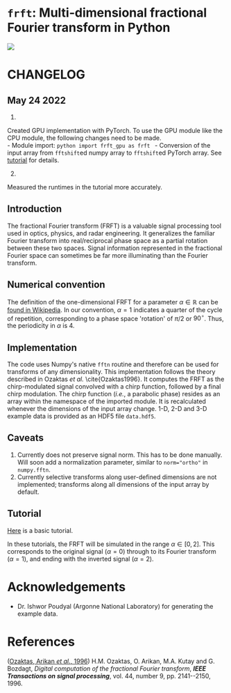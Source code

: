 # `frft`: Multi-dimensional fractional Fourier transform in Python
<img src="WavePropagation.gif">

# CHANGELOG

## May 24 2022
   1. 
   Created GPU implementation with PyTorch. 
   To use the GPU module like the CPU module, the following changes need to be made.  
       - Module import: 
       ```python
       import frft_gpu as frft
       ``` 
       - Conversion of the input array from `fftshift`ed numpy array to `fftshift`ed PyTorch array. 
       See [tutorial](https://github.com/siddharth-maddali/frft/blob/main/tutorial.ipynb) for details. 
   
   2.
   Measured the runtimes in the tutorial more accurately. 
   

## Introduction

The fractional Fourier transform (FRFT) is a valuable signal processing tool used in optics, physics, and radar engineering. 
It generalizes the familiar Fourier transform into real/reciprocal phase space as a partial rotation between these two spaces. 
Signal information represented in the fractional Fourier space can sometimes be far more illuminating than the Fourier transform. 

## Numerical convention
The definition of the one-dimensional FRFT for a parameter $\alpha \in \mathbb{R}$ can be [found in Wikipedia](https://en.wikipedia.org/wiki/Fractional_Fourier_transform#Definition). 
In our convention, $\alpha = 1$ indicates a quarter of the cycle of repetition, corresponding to a phase space 'rotation' of $\pi/2$ or $90^\circ$. 
Thus, the periodicity in $\alpha$ is $4$. 

## Implementation

The code uses Numpy's native `fftn` routine and therefore can be used for transforms of any dimensionality.
This implementation follows the theory described in Ozaktas _et al._ \cite{Ozaktas1996}. 
It computes the FRFT as the chirp-modulated signal convolved with a chirp function, followed by a final chirp modulation. 
The chirp function (_i.e._, a parabolic phase) resides as an array within the namespace of the imported module. 
It is recalculated whenever the dimensions of the input array change. 
1-D, 2-D and 3-D example data is provided as an HDF5 file `data.hdf5`. 

## Caveats
   1. Currently does not preserve signal norm. This has to be done manually. Will soon add a normalization parameter, similar to `norm="ortho"` in `numpy.fftn`. 
   1. Currently selective transforms along user-defined dimensions are not implemented; transforms along all dimensions of the input array by default. 

## Tutorial
[Here](https://github.com/siddharth-maddali/frft/blob/main/tutorial.ipynb) is a basic tutorial.

In these tutorials, the FRFT will be simulated in the range $\alpha \in [0, 2]$. 
This corresponds to the original signal ($\alpha = 0$) through to its Fourier transform ($\alpha = 1$), and ending with the inverted signal ($\alpha = 2$). 


# Acknowledgements

   * Dr. Ishwor Poudyal (Argonne National Laboratory) for generating the example data.

# References

(<a id="cit-Ozaktas1996" href="#call-Ozaktas1996">Ozaktas, Arikan <em>et al.</em>, 1996</a>) H.M. Ozaktas, O. Arikan, M.A. Kutay and G. Bozdagt, <em>Digital computation of the fractional Fourier transform</em>, **<em>IEEE Transactions on signal processing</em>**, vol. 44, number 9, pp. 2141--2150,  1996.


